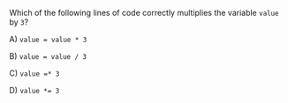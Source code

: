 Which of the following lines of code correctly multiplies the variable `value` by `3`?

A) `value = value * 3`

B) `value = value / 3`

C) `value =* 3`

D) `value *= 3`

<!-- Answer: D) -->